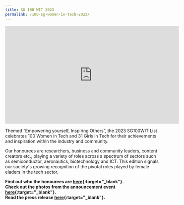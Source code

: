 ```yaml
---
title: SG 100 WIT 2023
permalink: /100-sg-women-in-tech-2023/
---
```


<iframe width="560" height="315" src="https://www.youtube.com/embed/-oDamlPFejc?si=F6WMSzH3pRDUWHFB" title="YouTube video player" frameborder="0" allow="accelerometer; autoplay; clipboard-write; encrypted-media; gyroscope; picture-in-picture; web-share" allowfullscreen></iframe>

Themed “Empowering yourself, Inspiring Others”, the 2023 SG100WIT List celebrates 100 Women in Tech and 31 Girls in Tech for their achievements and inspiration within the industry and community.

Our honourees are researchers, business and community leaders, content creators etc., playing a variety of roles across a spectrum of sectors such as semiconductor, aeronautics, biotechnology and ICT. This edition signals our society's growing recognition of the pivotal roles played by female eladers in the tech sector.

<b>Find out who the honourees are [here](https://www.scs.org.sg/awards/sg100wit/2023){:target="_blank"}.<br/>
Check out the photos from the announcement event [here](https://www.facebook.com/media/set?vanity=SingaporeComputerSociety&set=a.728742862625282){:target="_blank"}.<br/>
Read the press release [here](https://www.imda.gov.sg/resources/press-releases-factsheets-and-speeches/factsheets/2023/sg-100-women-in-tech-list){:target="_blank"}.
</b>
